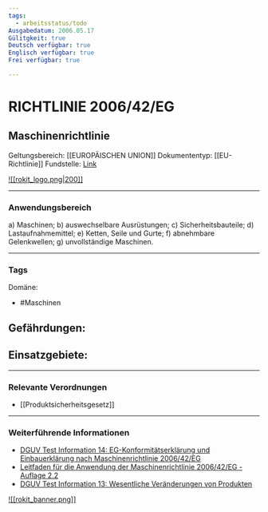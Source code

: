 ```yaml
---
tags:
  - arbeitsstatus/todo
Ausgabedatum: 2006.05.17
Gülitgkeit: true
Deutsch verfügbar: true
Englisch verfügbar: true
Frei verfügbar: true

---
```


# RICHTLINIE 2006/42/EG
## Maschinenrichtlinie

Geltungsbereich: [[EUROPÄISCHEN UNION]]
Dokumententyp: [[EU-Richtlinie]]
Fundstelle: [Link](https://eur-lex.europa.eu/legal-content/DE/TXT/PDF/?uri=CELEX:32006L0042)

[![[rokit_logo.png|200]]](https://public-robots.de/)

***
### Anwendungsbereich

a) Maschinen;
b) auswechselbare Ausrüstungen;
c) Sicherheitsbauteile;
d) Lastaufnahmemittel;
e) Ketten, Seile und Gurte;
f) abnehmbare Gelenkwellen;
g) unvollständige Maschinen.

***
### Tags

Domäne:
- #Maschinen

Gefährdungen:
- 

Einsatzgebiete:
- 

***
### Relevante Verordnungen

- [[Produktsicherheitsgesetz]]

***
### Weiterführende Informationen

- [DGUV Test Information 14: EG-Konformitätserklärung und Einbauerklärung nach Maschinenrichtlinie 2006/42/EG](https://publikationen.dguv.de/widgets/pdf/download/article/3095)
- [Leitfaden für die Anwendung der Maschinenrichtlinie 2006/42/EG - Auflage 2.2](https://www.bmas.de/SharedDocs/Downloads/DE/Arbeitsschutz/leitfaden-fuer-anwendung-maschinenrichtlinie-2006-42-eg.pdf?__blob=publicationFile&v=4)
- [DGUV Test Information 13: Wesentliche Veränderungen von Produkten](https://publikationen.dguv.de/widgets/pdf/download/article/4666)

[![[rokit_banner.png]]](https://public-robots.de/)